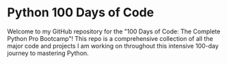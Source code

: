# Python 100 Days of Code
Welcome to my GitHub repository for the "100 Days of Code: The Complete Python Pro Bootcamp"! This repo is a comprehensive collection of all the major code and projects I am working on throughout this intensive 100-day journey to mastering Python.
